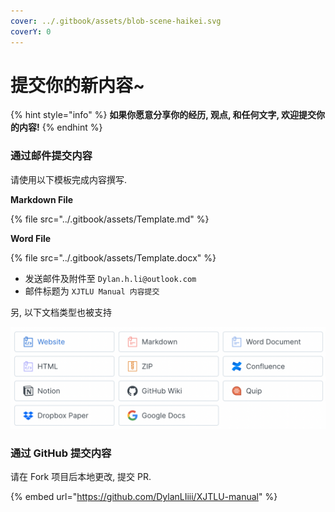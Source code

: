 ```yaml
---
cover: ../.gitbook/assets/blob-scene-haikei.svg
coverY: 0
---
```


# 提交你的新内容\~

{% hint style="info" %}
**如果你愿意分享你的经历, 观点, 和任何文字, 欢迎提交你的内容!**
{% endhint %}

### 通过邮件提交内容

请使用以下模板完成内容撰写.

**Markdown File**

{% file src="../.gitbook/assets/Template.md" %}

**Word File**

{% file src="../.gitbook/assets/Template.docx" %}

* 发送邮件及附件至 `Dylan.h.li@outlook.com`
* 邮件标题为 `XJTLU Manual 内容提交`

另, 以下文档类型也被支持

![文档支持类型](<../.gitbook/assets/CleanShot 2022-06-08 at 17.50.25@2x.png>)

### 通过 GitHub 提交内容

请在 Fork 项目后本地更改, 提交 PR.

{% embed url="https://github.com/DylanLIiii/XJTLU-manual" %}
